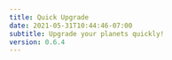 ```yaml
---
title: Quick Upgrade
date: 2021-05-31T10:44:46-07:00
subtitle: Upgrade your planets quickly!
version: 0.6.4
---
```

